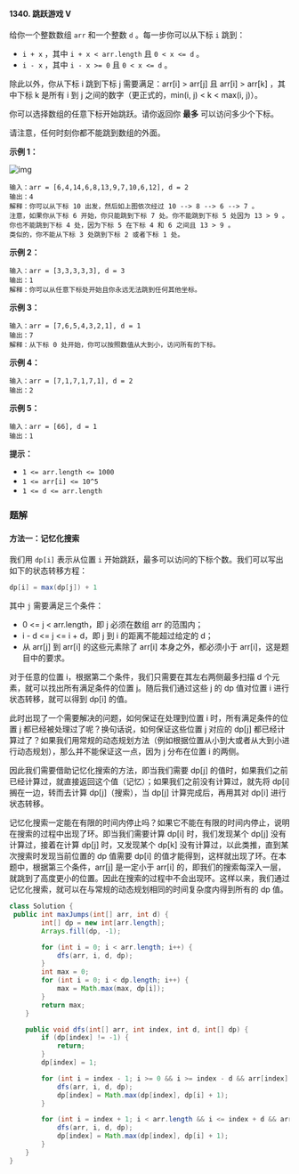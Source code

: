 #### 1340. 跳跃游戏 V

给你一个整数数组 `arr` 和一个整数 `d` 。每一步你可以从下标 `i` 跳到：

- `i + x` ，其中 `i + x < arr.length` 且 `0 < x <= d` 。
- `i - x` ，其中 `i - x >= 0` 且 `0 < x <= d` 。

除此以外，你从下标 i 跳到下标 j 需要满足：arr[i] > arr[j] 且 arr[i] > arr[k] ，其中下标 k 是所有 i 到 j 之间的数字（更正式的，min(i, j) < k < max(i, j)）。

你可以选择数组的任意下标开始跳跃。请你返回你 **最多** 可以访问多少个下标。

请注意，任何时刻你都不能跳到数组的外面。

**示例 1：**

![img](http://gitlab.wsh-study.com/xp-study/LeeteCode/-/blob/master/动态规划/images/跳跃游戏V/1.jpg)

```shell
输入：arr = [6,4,14,6,8,13,9,7,10,6,12], d = 2
输出：4
解释：你可以从下标 10 出发，然后如上图依次经过 10 --> 8 --> 6 --> 7 。
注意，如果你从下标 6 开始，你只能跳到下标 7 处。你不能跳到下标 5 处因为 13 > 9 。你也不能跳到下标 4 处，因为下标 5 在下标 4 和 6 之间且 13 > 9 。
类似的，你不能从下标 3 处跳到下标 2 或者下标 1 处。
```

**示例 2：**

```shell
输入：arr = [3,3,3,3,3], d = 3
输出：1
解释：你可以从任意下标处开始且你永远无法跳到任何其他坐标。
```

**示例 3：**

```shell
输入：arr = [7,6,5,4,3,2,1], d = 1
输出：7
解释：从下标 0 处开始，你可以按照数值从大到小，访问所有的下标。
```

**示例 4：**

```shell
输入：arr = [7,1,7,1,7,1], d = 2
输出：2
```

**示例 5：**

```shell
输入：arr = [66], d = 1
输出：1
```

**提示：**

- `1 <= arr.length <= 1000`
- `1 <= arr[i] <= 10^5`
- `1 <= d <= arr.length`

### 题解

#### 方法一：记忆化搜索

我们用 `dp[i]` 表示从位置 `i` 开始跳跃，最多可以访问的下标个数。我们可以写出如下的状态转移方程：

```java
dp[i] = max(dp[j]) + 1
```

其中 `j` 需要满足三个条件：

* 0 <= j < arr.length，即 j 必须在数组 arr 的范围内；
* i - d <= j <= i + d，即 j 到 i 的距离不能超过给定的 d；
* 从 arr[j] 到 arr[i] 的这些元素除了 arr[i] 本身之外，都必须小于 arr[i]，这是题目中的要求。

对于任意的位置 i，根据第二个条件，我们只需要在其左右两侧最多扫描 d 个元素，就可以找出所有满足条件的位置 j。随后我们通过这些 j 的 dp 值对位置 i 进行状态转移，就可以得到 dp[i] 的值。

此时出现了一个需要解决的问题，如何保证在处理到位置 i 时，所有满足条件的位置 j 都已经被处理过了呢？换句话说，如何保证这些位置 j 对应的 dp[j] 都已经计算过了？如果我们用常规的动态规划方法（例如根据位置从小到大或者从大到小进行动态规划），那么并不能保证这一点，因为 j 分布在位置 i 的两侧。

因此我们需要借助记忆化搜索的方法，即当我们需要 dp[j] 的值时，如果我们之前已经计算过，就直接返回这个值（记忆）；如果我们之前没有计算过，就先将 dp[i] 搁在一边，转而去计算 dp[j]（搜索），当 dp[j] 计算完成后，再用其对 dp[i] 进行状态转移。

记忆化搜索一定能在有限的时间内停止吗？如果它不能在有限的时间内停止，说明在搜索的过程中出现了环。即当我们需要计算 dp[i] 时，我们发现某个 dp[j] 没有计算过，接着在计算 dp[j] 时，又发现某个 dp[k] 没有计算过，以此类推，直到某次搜索时发现当前位置的 dp 值需要 dp[i] 的值才能得到，这样就出现了环。在本题中，根据第三个条件，arr[j] 是一定小于 arr[i] 的，即我们的搜索每深入一层，就跳到了高度更小的位置。因此在搜索的过程中不会出现环。这样以来，我们通过记忆化搜索，就可以在与常规的动态规划相同的时间复杂度内得到所有的 dp 值。

```java
class Solution {
 public int maxJumps(int[] arr, int d) {
        int[] dp = new int[arr.length];
        Arrays.fill(dp, -1);

        for (int i = 0; i < arr.length; i++) {
            dfs(arr, i, d, dp);
        }
        int max = 0;
        for (int i = 0; i < dp.length; i++) {
            max = Math.max(max, dp[i]);
        }
        return max;
    }

    public void dfs(int[] arr, int index, int d, int[] dp) {
        if (dp[index] != -1) {
            return;
        }
        dp[index] = 1;

        for (int i = index - 1; i >= 0 && i >= index - d && arr[index] > arr[i]; i--) {
            dfs(arr, i, d, dp);
            dp[index] = Math.max(dp[index], dp[i] + 1);
        }

        for (int i = index + 1; i < arr.length && i <= index + d && arr[index] > arr[i]; i++) {
            dfs(arr, i, d, dp);
            dp[index] = Math.max(dp[index], dp[i] + 1);
        }
    }
}
```

